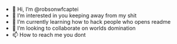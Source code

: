 - 👋 Hi, I’m @robsonwfcaptei
- 👀 I’m interested in you keeping away from my shit
- 🌱 I’m currently learning how to hack people who opens readme
- 💞️ I’m looking to collaborate on worlds domination
- 📫 How to reach me you dont
<!---
robsonwfcaptei/robsonwfcaptei is a ✨ special ✨ repository because its `README.md` (this file) appears on your GitHub profile.
You can click the Preview link to take a look at your changes.
--->
